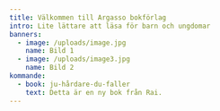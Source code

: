 ```yaml
---
title: Välkommen till Argasso bokförlag
intro: Lite lättare att läsa för barn och ungdomar
banners:
  - image: /uploads/image.jpg
    name: Bild 1
  - image: /uploads/image3.jpg
    name: Bild 2
kommande:
  - book: ju-hårdare-du-faller
    text: Detta är en ny bok från Rai.
---
```


